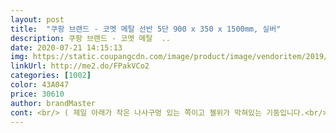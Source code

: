 ```yaml
---
layout: post 
title:  "쿠팡 브랜드 - 코멧 메탈 선반 5단 900 x 350 x 1500mm, 실버" 
description: 쿠팡 브랜드 - 코멧 메탈  ..
date: 2020-07-21 14:15:13 
img: https://static.coupangcdn.com/image/product/image/vendoritem/2019/10/30/4489318702/b0bbdf57-bed4-437d-93c6-f9f13228e2d9.jpg 
linkUrl: http://me2.do/FPakVCo2 
categories: [1002] 
color: 43A047 
price: 30610 
author: brandMaster 
cont: <br/> ( 제일 아래가 작은 나사구멍 있는 쪽이고 젤위가 막혀있는 기둥입니다.<br/>)<br/>(플라스틱 쪼가리 사이의 간격이 14칸 정도면 대략 간격 비슷해요)<br/>1.<br/> 기둥을 길이별로 4개씩 3묶음 두고 시작하세요.<br/> 2번째 사진 보시면 같은길이인데 암 수 지맘대로더라고요.<br/> 길이별로 짝맞는거 하나씩 돌려서 1500미리 기둥 완성하시면 됩니다.<br/><br/>2.<br/> 젤아래 나사구멍에 바퀴를 돌려서 끼워주세요.<br/> 일단 끝까지 조여두시고 나중에 높낮이안맞으면 동봉된 얇은 스패너로 돌려서 풀러주셔서 낮은쪽기둥을 높혀주시면 됩니다.<br/><br/>3.<br/> 기둥 4개의 제일 아래부분에 반쪼가리 플라스틱 두개씩 붙여주세요.<br/> 갖다대보시면 기둥의 눈금 부분에 플라스틱 튀어나온부분 맞는데 딸깍소리나요.<br/><br/>4.<br/> 선반부분을 위쪽이 평평한방향으로 해서 끼워넣으세요.<br/> 다른분들 보니 용접을 반대로 해놨다 그러는 분들 계시던데 옆에 벽면은 물건 흘러내리지말라고 있는 벽이아니라 선반 안휘어지도록 지지하는 역할입니다.<br/> 용접을 반대로 한게 아니에요... <br/> 애초에 위아래 반대로 넣으면 두께안맞아서 안끼워지니 왜안끼워지나싶으시면 플라스틱이 반대거나 선반이 반대입니다.<br/><br/>5.<br/> 적당한 높이에 이거반복하시며 5단 만드시면 끝입니다.<br/><br/>TOP라고 표기 된 부분이 위입니다<br/>●●조립 방법●●<br/>●개봉기<br/>●주문 동기<br/>●평가<br/>☆정리<br/>가격 ☆☆☆☆☆<br/>가벼운거 위주로 안보이는곳에 정리한다면 매우 추천.<br/> 가성비 매우좋음<br/> 
---
```

 